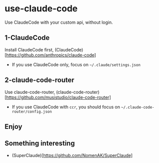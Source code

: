 # use-claude-code

Use ClaudeCode with your custom api, without login.

## 1-ClaudeCode

Install ClaudeCode first, (ClaudeCode)[https://github.com/anthropics/claude-code]

- If you use ClaudeCode only, focus on `~/.claude/settings.json`

## 2-claude-code-router

Use claude-code-router, (claude-code-router)[https://github.com/musistudio/claude-code-router]

- If you use ClaudeCode with `ccr`, you should focus on `~/.claude-code-router/config.json`

## Enjoy


## Something interesting

- (SuperClaude)[https://github.com/NomenAK/SuperClaude]
